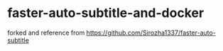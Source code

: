 # faster-auto-subtitle-and-docker

forked and reference from
https://github.com/Sirozha1337/faster-auto-subtitle

